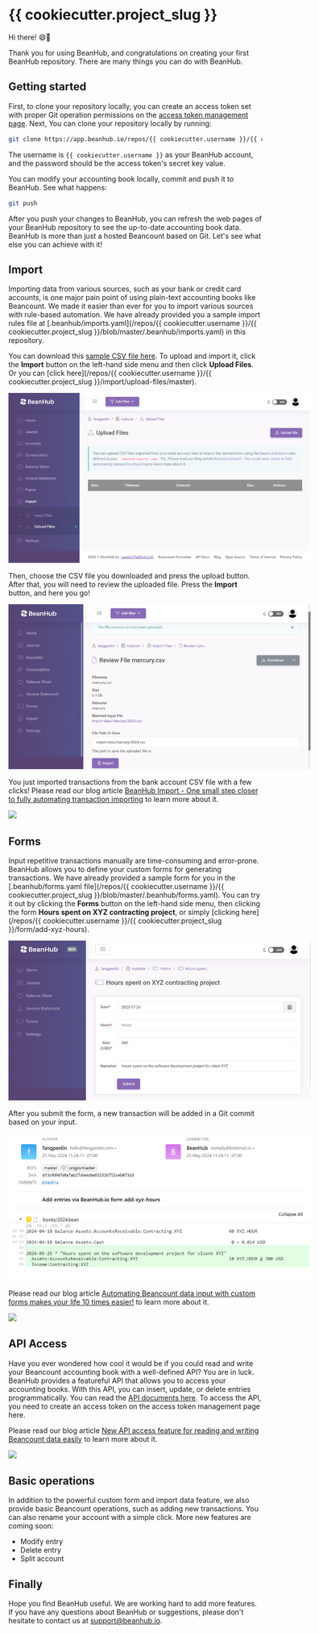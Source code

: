 # {{ cookiecutter.project_slug }}

Hi there! 😄👋

Thank you for using BeanHub, and congratulations on creating your first BeanHub repository.
There are many things you can do with BeanHub.

## Getting started

First, to clone your repository locally, you can create an access token set with proper Git operation permissions on the [access token management page](https://app.beanhub.io/access-tokens).
Next, You can clone your repository locally by running:

```bash
git clone https://app.beanhub.io/repos/{{ cookiecutter.username }}/{{ cookiecutter.project_slug }}.git
```

The username is `{{ cookiecutter.username }}` as your BeanHub account, and the password should be the access token's secret key value.

You can modify your accounting book locally, commit and push it to BeanHub. See what happens:

```bash
git push
```

After you push your changes to BeanHub, you can refresh the web pages of your BeanHub repository to see the up-to-date accounting book data.
BeanHub is more than just a hosted Beancount based on Git.
Let's see what else you can achieve with it!

## Import

Importing data from various sources, such as your bank or credit card accounts, is one major pain point of using plain-text accounting books like Beancount.
We made it easier than ever for you to import various sources with rule-based automation.
We have already provided you a sample import rules file at [.beanhub/imports.yaml](/repos/{{ cookiecutter.username }}/{{ cookiecutter.project_slug }}/blob/master/.beanhub/imports.yaml) in this repository.


You can download this [sample CSV file here](https://github.com/LaunchPlatform/beanhub-beancount-cookiecutter/blob/fec70afb34de161f9807442c89a523f626bd2f0a/assets/beanhub-import-sample.csv).
To upload and import it, click the **Import** button on the left-hand side menu and then click **Upload Files**.
Or you can [click here](/repos/{{ cookiecutter.username }}/{{ cookiecutter.project_slug }}/import/upload-files/master).

<img src="https://github.com/LaunchPlatform/beanhub-beancount-cookiecutter/blob/b008d689749fd97b3e1d0c2fba83f1af9bd44268/assets/upload-files-screenshot.png?raw=true" style="max-width: 600px">

Then, choose the CSV file you downloaded and press the upload button.
After that, you will need to review the uploaded file.
Press the **Import** button, and here you go!

<img src="https://github.com/LaunchPlatform/beanhub-beancount-cookiecutter/blob/b008d689749fd97b3e1d0c2fba83f1af9bd44268/assets/upload-file-review-screenshot.png" style="max-width: 600px">

You just imported transactions from the bank account CSV file with a few clicks!
Please read our blog article [BeanHub Import - One small step closer to fully automating transaction importing](https://beanhub.io/blog/2024/05/27/introduction-of-beanhub-import/) to learn more about it.

<a href="https://beanhub.io/blog/2024/05/27/introduction-of-beanhub-import/">
    <img src="http://beanhub.io/blog/2023/07/31/automating-beancount-data-input-with-beanhub-custom-forms/cover.png" style="max-width: 600px">
</a>

## Forms

Input repetitive transactions manually are time-consuming and error-prone.
BeanHub allows you to define your custom forms for generating transactions.
We have already provided a sample form for you in the [.beanhub/forms.yaml file](/repos/{{ cookiecutter.username }}/{{ cookiecutter.project_slug }}/blob/master/.beanhub/forms.yaml).
You can try it out by clicking the **Forms** button on the left-hand side menu, then clicking the form **Hours spent on XYZ contracting project**, or simply [clicking here](/repos/{{ cookiecutter.username }}/{{ cookiecutter.project_slug }}/form/add-xyz-hours).

<img src="https://github.com/LaunchPlatform/beanhub-beancount-cookiecutter/blob/b008d689749fd97b3e1d0c2fba83f1af9bd44268/assets/beanhub-form-screenshot.png?raw=true" style="max-width: 600px">

After you submit the form, a new transaction will be added in a Git commit based on your input.

<img src="https://github.com/LaunchPlatform/beanhub-beancount-cookiecutter/blob/b008d689749fd97b3e1d0c2fba83f1af9bd44268/assets/beanhub-form-git-diff.png?raw=true" style="max-width: 600px">

Please read our blog article [Automating Beancount data input with custom forms makes your life 10 times easier!](https://beanhub.io/blog/2023/07/31/automating-beancount-data-input-with-beanhub-custom-forms/) to learn more about it.

<a href="https://beanhub.io/blog/2023/07/31/automating-beancount-data-input-with-beanhub-custom-forms/">
    <img src="http://beanhub.io/blog/2023/07/31/automating-beancount-data-input-with-beanhub-custom-forms/cover.png" style="max-width: 600px">
</a>


## API Access

Have you ever wondered how cool it would be if you could read and write your Beancount accounting book with a well-defined API?
You are in luck.
BeanHub provides a featureful API that allows you to access your accounting books.
With this API, you can insert, update, or delete entries programmatically.
You can read the [API documents here](https://api.beanhub.io/redoc).
To access the API, you need to create an access token on the access token management page here.

Please read our blog article [New API access feature for reading and writing Beancount data easily](https://beanhub.io/blog/2023/08/28/announcement-of-the-new-api-feature/) to learn more about it.

<a href="https://beanhub.io/blog/2023/08/28/announcement-of-the-new-api-feature/">
    <img src="https://beanhub.io/blog/2023/08/28/announcement-of-the-new-api-feature/cover.png" style="max-width: 600px">
</a>

## Basic operations

In addition to the powerful custom form and import data feature, we also provide basic Beancount operations, such as adding new transactions.
You can also rename your account with a simple click.
More new features are coming soon:

- Modify entry
- Delete entry
- Split account

## Finally

Hope you find BeanHub useful.
We are working hard to add more features.
If you have any questions about BeanHub or suggestions, please don't hesitate to contact us at [support@beanhub.io](mailto:support@beanhub.io).
